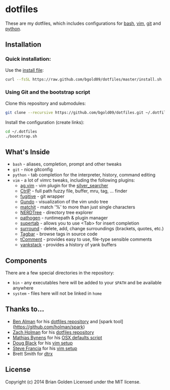 # dotfiles

These are my dotfiles, which includes configurations for [bash], [vim], [git] and [python].

[bash]: https://www.gnu.org/software/bash/bash.html
[vim]: http://www.vim.org
[git]: http://git-scm.com 
[python]: http://www.python.org

## Installation

### Quick installation:

Use the [install file](https://github.com/bgold09/dotfiles/blob/master/install.sh):

```sh
curl --fsSL https://raw.github.com/bgold09/dotfiles/master/install.sh | sh
```

### Using Git and the bootstrap script

Clone this repository and submodules:

```sh
git clone --recursive https://github.com/bgold09/dotfiles.git ~/.dotfiles 
```

Install the configuration (create links):

```sh
cd ~/.dotfiles
./bootstrap.sh
```

## What's Inside

* ```bash``` - aliases, completion, prompt and other tweaks
* ```git``` - nice gitconfig
* ```python``` - tab completion for the interpreter, history, command editing
* ```vim``` - a lot of vimrc tweaks, including the following plugins:
    * [ag.vim] - vim plugin for the [silver_searcher]
    * [CtrlP] - full path fuzzy file, buffer, mru, tag, ... finder
    * [fugitive] - git wrapper
    * [Gundo] - visualization of the vim undo tree
    * [matchit] - match '%' to more than just single characters
    * [NERDTree] - directory tree explorer
    * [pathogen] - runtimepath & plugin manager
    * [supertab] - allows you to use &lt;Tab&gt; for insert completion
    * [surround] - delete, add, change surroundings (brackets, quotes, etc.)
    * [Tagbar] - browse tags in source code
    * [tComment] - provides easy to use, file-type sensible comments
    * [yankstack] - provides a history of yank buffers

[ag.vim]: https://github.com/rking/ag.vim
[silver_searcher]: https://github.com/ggreer/the_silver_searcher
[CtrlP]: https://github.com/kien/ctrlp.vim
[fugitive]: https://github.com/tpope/vim-fugitive
[Gundo]: https://github.com/sjl/gundo.vim
[matchit]: https://github.com/tmhedberg/matchit
[NERDTree]: https://github.com/scrooloose/nerdtree
[pathogen]: https://github.com/tpope/vim-pathogen
[supertab]: https://github.com/ervandew/supertab
[surround]: https://github.com/tpope/vim-surround
[Tagbar]: https://github.com/majutsushi/tagbar
[tComment]: https://github.com/tomtom/tcomment_vim
[yankstack]: https://github.com/maxbrunsfeld/vim-yankstack

## Components

There are a few special directories in the repository:
* ```bin``` - any executables here will be added to your ```$PATH``` and be available anywhere
* ```system``` - files here will not be linked in ```home```

## Thanks to...

* [Ben Alman](http://benalman.com/) for his [dotfiles repository](https://github.com/cowboy/dotfiles) and [spark tool] (https://github.com/holman/spark)
* [Zach Holman](http://zachholman.com/) for his [dotfiles repository](https://github.com/holman/dotfiles)
* [Mathias Bynens](http://mathiasbynens.be/) for his [OSX defaults script](https://github.com/mathiasbynens/dotfiles/blob/master/.osx)
* [Doug Black](http://dougblack.io/words/a-good-vimrc.html) for his [vim setup](http://dougblack.io/words/a-good-vimrc.html)
* [Steve Francia](http://spf13.com/) for his [vim setup](http://spf13.com/post/ultimate-vim-config/)
* Brett Smith for [dtrx](http://brettcsmith.org/2007/dtrx)

## License

Copyright (c) 2014 Brian Golden
Licensed under the MIT license. 
